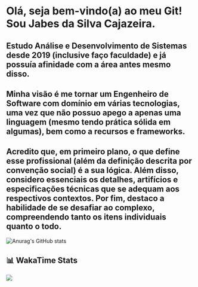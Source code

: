# Olá, seja bem-vindo(a) ao meu Git! Sou Jabes da Silva Cajazeira.

## Estudo Análise e Desenvolvimento de Sistemas desde 2019 (inclusive faço faculdade) e já possuía afinidade com a área antes mesmo disso.

## Minha visão é me tornar um Engenheiro de Software com domínio em várias tecnologias, uma vez que não possuo apego a apenas uma linguagem (mesmo tendo prática sólida em algumas), bem como a recursos e frameworks.

## Acredito que, em primeiro plano, o que define esse profissional (além da definição descrita por convenção social) é a sua lógica. Além disso, considero essenciais os detalhes, artifícios e especificações técnicas que se adequam aos respectivos contextos. Por fim, destaco a habilidade de se desafiar ao complexo, compreendendo tanto os itens individuais quanto o todo.

![Anurag's GitHub stats](https://github-readme-stats.vercel.app/api?username=MrJabes762&show_icons=true&theme=dark)

## 📊 WakaTime Stats

<a href="https://wakatime.com"><img src="https://wakatime.com/share/@97500f29-58aa-420c-b18a-3f7cc6d8a772/9219be4f-c004-4c7c-bbf6-42efbe70ab02.png" /></a>